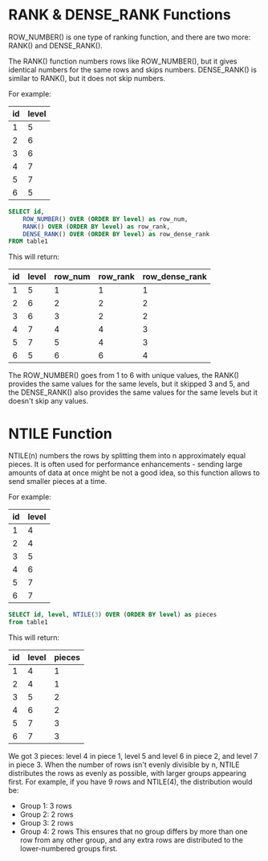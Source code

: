 # RANK & DENSE_RANK Functions


ROW_NUMBER() is one type of ranking function, and there are two more: RANK() and DENSE_RANK().

The RANK() function numbers rows like ROW_NUMBER(), but it gives identical numbers for the same rows and skips numbers. DENSE_RANK() is similar to RANK(), but it does not skip numbers.

For example:

| id | level |
|----|-------|
| 1  | 5     |
| 2  | 6     |
| 3  | 6     |
| 4  | 7     |
| 5  | 7     |
| 6  | 5     |

```sql
SELECT id, 
    ROW_NUMBER() OVER (ORDER BY level) as row_num,
    RANK() OVER (ORDER BY level) as row_rank,
    DENSE_RANK() OVER (ORDER BY level) as row_dense_rank
FROM table1
```

This will return:

| id | level | row_num | row_rank | row_dense_rank |
|----|-------|---------|----------|----------------|
| 1  | 5     | 1       | 1        | 1              |
| 2  | 6     | 2       | 2        | 2              |
| 3  | 6     | 3       | 2        | 2              |
| 4  | 7     | 4       | 4        | 3              |
| 5  | 7     | 5       | 4        | 3              |
| 6  | 5     | 6       | 6        | 4              |

The ROW_NUMBER() goes from 1 to 6 with unique values, the RANK() provides the same values for the same levels, but it skipped 3 and 5, and the DENSE_RANK() also provides the same values for the same levels but it doesn't skip any values.

# NTILE Function


NTILE(n) numbers the rows by splitting them into n approximately equal pieces. It is often used for performance enhancements - sending large amounts of data at once might be not a good idea, so this function allows to send smaller pieces at a time.

For example:

| id | level |
|----|-------|
| 1  | 4     |
| 2  | 4     |
| 3  | 5     |
| 4  | 6     |
| 5  | 7     |
| 6  | 7     |

```sql
SELECT id, level, NTILE(3) OVER (ORDER BY level) as pieces
from table1
```
This will return:

| id | level | pieces |
|----|-------|--------|
| 1  | 4     | 1      |
| 2  | 4     | 1      |
| 3  | 5     | 2      |
| 4  | 6     | 2      |
| 5  | 7     | 3      |
| 6  | 7     | 3      |

We got 3 pieces: level 4 in piece 1, level 5 and level 6 in piece 2, and level 7 in piece 3.
When the number of rows isn't evenly divisible by n, NTILE distributes the rows as evenly as possible, with larger groups appearing first. For example, if you have 9 rows and NTILE(4), the distribution would be:

- Group 1: 3 rows
- Group 2: 2 rows
- Group 3: 2 rows
- Group 4: 2 rows
This ensures that no group differs by more than one row from any other group, and any extra rows are distributed to the lower-numbered groups first.
